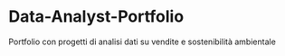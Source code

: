 # Data-Analyst-Portfolio
Portfolio con progetti di analisi dati su vendite e sostenibilità ambientale
